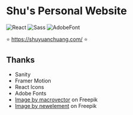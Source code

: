 # Shu's Personal Website

![React](https://img.shields.io/badge/react-%2320232a.svg?style=for-the-badge&logo=react)
![Sass](https://img.shields.io/badge/sass-%2320232a.svg?style=for-the-badge&logo=sass)
![AdobeFont](https://img.shields.io/badge/adobefont-%2320232a.svg?style=for-the-badge&logo=adobefonts)

⭐️ <https://shuyuanchuang.com/> ⭐️

## Thanks

- Sanity
- Framer Motion
- React Icons
- Adobe Fonts
- <a href="https://www.freepik.com/free-vector/mobile-app-development-isometric-background-with-composition-smartphone-screens-with-3d-app-icons-connections-vector-illustration_33771292.htm#query=ui%20designer&position=5&from_view=search&track=ais">Image by macrovector</a> on Freepik
- <a href="https://www.freepik.com/free-vector/web-development-process_957521.htm#query=frontend%20development&position=4&from_view=search&track=ais">Image by newelement</a> on Freepik

